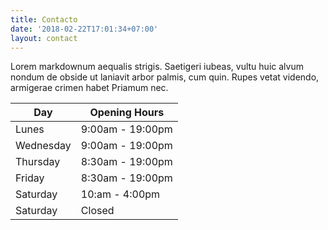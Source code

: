 ```yaml
---
title: Contacto
date: '2018-02-22T17:01:34+07:00'
layout: contact
---
```


Lorem markdownum aequalis strigis. Saetigeri iubeas, vultu huic alvum nondum de obside ut laniavit arbor palmis, cum quin. Rupes vetat videndo, armigerae crimen habet Priamum nec.

| Day       | Opening Hours   |
| --------- | --------------- |
| Lunes     | 9:00am - 19:00pm |
| Wednesday | 9:00am - 19:00pm |
| Thursday  | 8:30am - 19:00pm |
| Friday    | 8:30am - 19:00pm |
| Saturday  | 10:am - 4:00pm  |
| Saturday  | Closed          |
